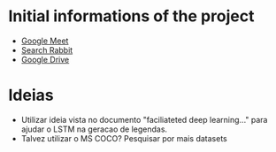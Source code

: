 # Initial informations of the project

- [Google Meet](https://meet.google.com/kex-hekm-xty)
- [Search Rabbit](https://researchrabbitapp.com/home)
- [Google Drive](https://drive.google.com/drive/u/2/folders/1eLeBfh6MFPMwlHuM-2MInZ5DqjBoh029)

# Ideias

- Utilizar ideia vista no documento "faciliateted deep learning..." para ajudar o LSTM na geracao de legendas.
- Talvez utilizar o MS COCO? Pesquisar por mais datasets
